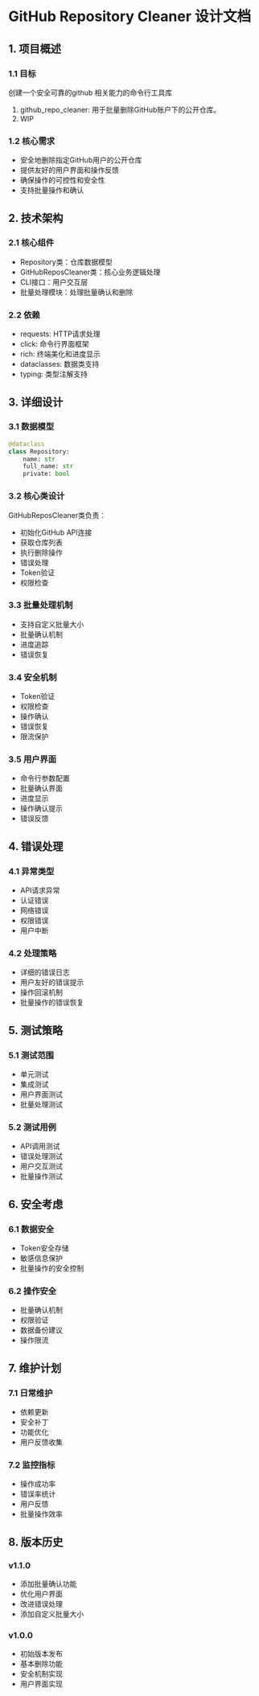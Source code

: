 # GitHub Repository Cleaner 设计文档

## 1. 项目概述

### 1.1 目标
创建一个安全可靠的github 相关能力的命令行工具库

1. github_repo_cleaner: 用于批量删除GitHub账户下的公开仓库。
2. WIP

### 1.2 核心需求
- 安全地删除指定GitHub用户的公开仓库
- 提供友好的用户界面和操作反馈
- 确保操作的可控性和安全性
- 支持批量操作和确认

## 2. 技术架构

### 2.1 核心组件
- Repository类：仓库数据模型
- GitHubReposCleaner类：核心业务逻辑处理
- CLI接口：用户交互层
- 批量处理模块：处理批量确认和删除

### 2.2 依赖
- requests: HTTP请求处理
- click: 命令行界面框架
- rich: 终端美化和进度显示
- dataclasses: 数据类支持
- typing: 类型注解支持

## 3. 详细设计

### 3.1 数据模型
```python
@dataclass
class Repository:
    name: str
    full_name: str
    private: bool
```

### 3.2 核心类设计
GitHubReposCleaner类负责：
- 初始化GitHub API连接
- 获取仓库列表
- 执行删除操作
- 错误处理
- Token验证
- 权限检查

### 3.3 批量处理机制
- 支持自定义批量大小
- 批量确认机制
- 进度追踪
- 错误恢复

### 3.4 安全机制
- Token验证
- 权限检查
- 操作确认
- 错误恢复
- 限流保护

### 3.5 用户界面
- 命令行参数配置
- 批量确认界面
- 进度显示
- 操作确认提示
- 错误反馈

## 4. 错误处理

### 4.1 异常类型
- API请求异常
- 认证错误
- 网络错误
- 权限错误
- 用户中断

### 4.2 处理策略
- 详细的错误日志
- 用户友好的错误提示
- 操作回滚机制
- 批量操作的错误恢复

## 5. 测试策略

### 5.1 测试范围
- 单元测试
- 集成测试
- 用户界面测试
- 批量处理测试

### 5.2 测试用例
- API调用测试
- 错误处理测试
- 用户交互测试
- 批量操作测试

## 6. 安全考虑

### 6.1 数据安全
- Token安全存储
- 敏感信息保护
- 批量操作的安全控制

### 6.2 操作安全
- 批量确认机制
- 权限验证
- 数据备份建议
- 操作限流

## 7. 维护计划

### 7.1 日常维护
- 依赖更新
- 安全补丁
- 功能优化
- 用户反馈收集

### 7.2 监控指标
- 操作成功率
- 错误率统计
- 用户反馈
- 批量操作效率

## 8. 版本历史

### v1.1.0
- 添加批量确认功能
- 优化用户界面
- 改进错误处理
- 添加自定义批量大小

### v1.0.0
- 初始版本发布
- 基本删除功能
- 安全机制实现
- 用户界面实现
